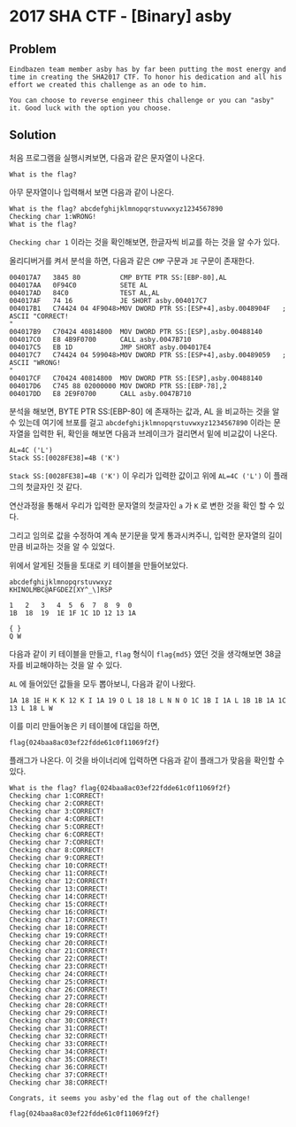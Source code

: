 # 2017 SHA CTF - [Binary] asby
## Problem
```
Eindbazen team member asby has by far been putting the most energy and time in creating the SHA2017 CTF. To honor his dedication and all his effort we created this challenge as an ode to him.

You can choose to reverse engineer this challenge or you can "asby" it. Good luck with the option you choose.
```
## Solution
처음 프로그램을 실행시켜보면, 다음과 같은 문자열이 나온다.

```
What is the flag?
```

아무 문자열이나 입력해서 보면 다음과 같이 나온다.

```
What is the flag? abcdefghijklmnopqrstuvwxyz1234567890
Checking char 1:WRONG!
What is the flag?
```

`Checking char 1` 이라는 것을 확인해보면, 한글자씩 비교를 하는 것을 알 수가 있다.

올리디버거를 켜서 분석을 하면, 다음과 같은 `CMP` 구문과 `JE` 구문이 존재한다.

```
004017A7   3845 80          CMP BYTE PTR SS:[EBP-80],AL
004017AA   0F94C0           SETE AL
004017AD   84C0             TEST AL,AL
004017AF   74 16            JE SHORT asby.004017C7
004017B1   C74424 04 4F9048>MOV DWORD PTR SS:[ESP+4],asby.0048904F   ; ASCII "CORRECT!
"
004017B9   C70424 40814800  MOV DWORD PTR SS:[ESP],asby.00488140
004017C0   E8 4B9F0700      CALL asby.0047B710
004017C5   EB 1D            JMP SHORT asby.004017E4
004017C7   C74424 04 599048>MOV DWORD PTR SS:[ESP+4],asby.00489059   ; ASCII "WRONG!
"
004017CF   C70424 40814800  MOV DWORD PTR SS:[ESP],asby.00488140
004017D6   C745 88 02000000 MOV DWORD PTR SS:[EBP-78],2
004017DD   E8 2E9F0700      CALL asby.0047B710
```

분석을 해보면, BYTE PTR SS:[EBP-80] 에 존재하는 값과, AL 을 비교하는 것을 알 수 있는데
여기에 브포를 걸고 `abcdefghijklmnopqrstuvwxyz1234567890` 이라는 문자열을 입력한 뒤,
확인을 해보면 다음과 브레이크가 걸리면서 밑에 비교값이 나온다.

```
AL=4C ('L')
Stack SS:[0028FE38]=4B ('K')
```

`Stack SS:[0028FE38]=4B ('K')` 이 우리가 입력한 값이고 위에 `AL=4C ('L')` 이 플래그의 첫글자인 것 같다.

연산과정을 통해서 우리가 입력한 문자열의 첫글자인 `a` 가 `K` 로 변한 것을 확인 할 수 있다.

그리고 임의로 값을 수정하여 계속 분기문을 맞게 통과시켜주니, 입력한 문자열의 길이만큼 비교하는 것을 알 수 있었다.

위에서 알게된 것들을 토대로 키 테이블을 만들어보았다.

```
abcdefghijklmnopqrstuvwxyz
KHINOLMBC@AFGDEZ[XY^_\]RSP

1   2   3   4  5  6  7  8  9  0
1B  18  19  1E 1F 1C 1D 12 13 1A

{ }
Q W
```

다음과 같이 키 테이블을 만들고, `flag` 형식이 `flag{md5}` 였던 것을 생각해보면
38글자를 비교해야하는 것을 알 수 있다.

`AL` 에 들어있던 값들을 모두 뽑아보니, 다음과 같이 나왔다.

```
1A 18 1E H K K 12 K I 1A 19 O L 18 18 L N N O 1C 1B I 1A L 1B 1B 1A 1C 13 L 18 L W
```

이를 미리 만들어놓은 키 테이블에 대입을 하면,

`flag{024baa8ac03ef22fdde61c0f11069f2f}`

플래그가 나온다. 이 것을 바이너리에 입력하면 다음과 같이 플래그가 맞음을 확인할 수 있다.

```
What is the flag? flag{024baa8ac03ef22fdde61c0f11069f2f}
Checking char 1:CORRECT!
Checking char 2:CORRECT!
Checking char 3:CORRECT!
Checking char 4:CORRECT!
Checking char 5:CORRECT!
Checking char 6:CORRECT!
Checking char 7:CORRECT!
Checking char 8:CORRECT!
Checking char 9:CORRECT!
Checking char 10:CORRECT!
Checking char 11:CORRECT!
Checking char 12:CORRECT!
Checking char 13:CORRECT!
Checking char 14:CORRECT!
Checking char 15:CORRECT!
Checking char 16:CORRECT!
Checking char 17:CORRECT!
Checking char 18:CORRECT!
Checking char 19:CORRECT!
Checking char 20:CORRECT!
Checking char 21:CORRECT!
Checking char 22:CORRECT!
Checking char 23:CORRECT!
Checking char 24:CORRECT!
Checking char 25:CORRECT!
Checking char 26:CORRECT!
Checking char 27:CORRECT!
Checking char 28:CORRECT!
Checking char 29:CORRECT!
Checking char 30:CORRECT!
Checking char 31:CORRECT!
Checking char 32:CORRECT!
Checking char 33:CORRECT!
Checking char 34:CORRECT!
Checking char 35:CORRECT!
Checking char 36:CORRECT!
Checking char 37:CORRECT!
Checking char 38:CORRECT!

Congrats, it seems you asby'ed the flag out of the challenge!
```


`flag{024baa8ac03ef22fdde61c0f11069f2f}`
